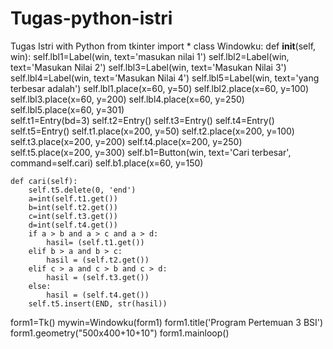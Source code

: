 # Tugas-python-istri
Tugas Istri with Python
from tkinter import *
class Windowku:
    def __init__(self, win):
        self.lbl1=Label(win, text='masukan nilai 1')
        self.lbl2=Label(win, text='Masukan Nilai 2')
        self.lbl3=Label(win, text='Masukan Nilai 3')
        self.lbl4=Label(win, text='Masukan Nilai 4')
        self.lbl5=Label(win, text='yang terbesar adalah')
        self.lbl1.place(x=60, y=50)
        self.lbl2.place(x=60, y=100)
        self.lbl3.place(x=60, y=200)
        self.lbl4.place(x=60, y=250)
        self.lbl5.place(x=60, y=301)  
        self.t1=Entry(bd=3)
        self.t2=Entry()
        self.t3=Entry()
        self.t4=Entry()
        self.t5=Entry()
        self.t1.place(x=200, y=50)
        self.t2.place(x=200, y=100)
        self.t3.place(x=200, y=200)
        self.t4.place(x=200, y=250)
        self.t5.place(x=200, y=300)
        self.b1=Button(win, text='Cari terbesar', command=self.cari)
        self.b1.place(x=60, y=150)
        
    def cari(self):
        self.t5.delete(0, 'end')
        a=int(self.t1.get())
        b=int(self.t2.get())
        c=int(self.t3.get())
        d=int(self.t4.get())
        if a > b and a > c and a > d:
            hasil= (self.t1.get()) 
        elif b > a and b > c:
            hasil = (self.t2.get())
        elif c > a and c > b and c > d:
            hasil = (self.t3.get())
        else:
            hasil = (self.t4.get())
        self.t5.insert(END, str(hasil))


form1=Tk()
mywin=Windowku(form1)
form1.title('Program Pertemuan 3 BSI')
form1.geometry("500x400+10+10")
form1.mainloop()

